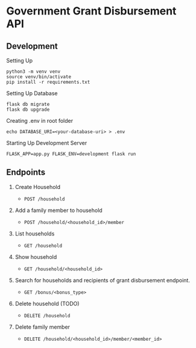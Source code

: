 # Government Grant Disbursement API

## Development

Setting Up

```
python3 -m venv venv
source venv/bin/activate
pip install -r requirements.txt
```

Setting Up Database

```
flask db migrate
flask db upgrade
```

Creating .env in root folder

```
echo DATABASE_URI=<your-database-uri> > .env
```

Starting Up Development Server

```
FLASK_APP=app.py FLASK_ENV=development flask run
```

## Endpoints

1. Create Household

   - `POST /household`

2. Add a family member to household

   - `POST /household/<household_id>/member`

3. List households

   - `GET /household`

4. Show household

   - `GET /household/<household_id>`

5. Search for households and recipients of grant disbursement endpoint.

   - `GET /bonus/<bonus_type>`

6. Delete household (TODO)

   - `DELETE /household`

7. Delete family member
   - `DELETE /household/<household_id>/member/<member_id>`
